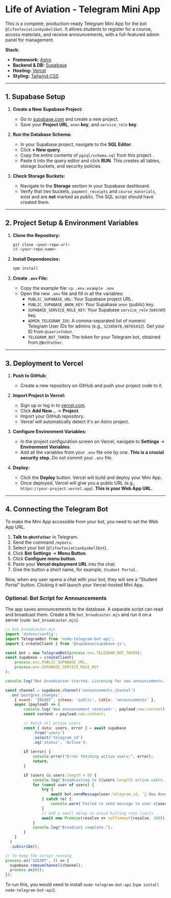 # Life of Aviation - Telegram Mini App

This is a complete, production-ready Telegram Mini App for the bot `@lifeofaviationbyabel1bot`. It allows students to register for a course, access materials, and receive announcements, with a full-featured admin panel for management.

**Stack:**
- **Framework:** [Astro](https://astro.build/)
- **Backend & DB:** [Supabase](https://supabase.com/)
- **Hosting:** [Vercel](https://vercel.com/)
- **Styling:** [Tailwind CSS](https://tailwindcss.com/)

---

## 1. Supabase Setup

1.  **Create a New Supabase Project:**
    - Go to [supabase.com](https://supabase.com) and create a new project.
    - Save your **Project URL**, `anon` **key**, and `service_role` **key**.

2.  **Run the Database Schema:**
    - In your Supabase project, navigate to the **SQL Editor**.
    - Click **+ New query**.
    - Copy the entire contents of `pgsql/schema.sql` from this project.
    - Paste it into the query editor and click **RUN**. This creates all tables, storage buckets, and security policies.

3.  **Check Storage Buckets:**
    - Navigate to the **Storage** section in your Supabase dashboard.
    - Verify that two buckets, `payment_receipts` and `course_materials`, exist and are **not** marked as public. The SQL script should have created them.

---

## 2. Project Setup & Environment Variables

1.  **Clone the Repository:**
    ```bash
    git clone <your-repo-url>
    cd <your-repo-name>
    ```

2.  **Install Dependencies:**
    ```bash
    npm install
    ```

3.  **Create `.env` File:**
    - Copy the example file: `cp .env.example .env`
    - Open the new `.env` file and fill in all the variables:
      - `PUBLIC_SUPABASE_URL`: Your Supabase project URL.
      - `PUBLIC_SUPABASE_ANON_KEY`: Your Supabase `anon` (public) key.
      - `SUPABASE_SERVICE_ROLE_KEY`: Your Supabase `service_role` (secret) key.
      - `ADMIN_TELEGRAM_IDS`: A comma-separated list of numeric Telegram User IDs for admins (e.g., `12345678,98765432`). Get your ID from `@userinfobot`.
      - `TELEGRAM_BOT_TOKEN`: The token for your Telegram bot, obtained from `@BotFather`.

---

## 3. Deployment to Vercel

1.  **Push to GitHub:**
    - Create a new repository on GitHub and push your project code to it.

2.  **Import Project in Vercel:**
    - Sign up or log in to [vercel.com](https://vercel.com).
    - Click **Add New...** -> **Project**.
    - Import your GitHub repository.
    - Vercel will automatically detect it's an Astro project.

3.  **Configure Environment Variables:**
    - In the project configuration screen on Vercel, navigate to **Settings** -> **Environment Variables**.
    - Add all the variables from your `.env` file one by one. **This is a crucial security step.** Do not commit your `.env` file.

4.  **Deploy:**
    - Click the **Deploy** button. Vercel will build and deploy your Mini App.
    - Once deployed, Vercel will give you a public URL (e.g., `https://your-project.vercel.app`). **This is your Web App URL.**

---

## 4. Connecting the Telegram Bot

To make the Mini App accessible from your bot, you need to set the Web App URL.

1.  **Talk to `@BotFather`** in Telegram.
2.  Send the command `/mybots`.
3.  Select your bot (`@lifeofaviationbyabel1bot`).
4.  Click **Bot Settings** -> **Menu Button**.
5.  Click **Configure menu button**.
6.  Paste your **Vercel deployment URL** into the chat.
7.  Give the button a short name, for example, `Student Portal`.

Now, when any user opens a chat with your bot, they will see a "Student Portal" button. Clicking it will launch your Vercel-hosted Mini App.

### Optional: Bot Script for Announcements

The app saves announcements to the database. A separate script can read and broadcast them. Create a file `bot_broadcaster.mjs` and run it on a server (`node bot_broadcaster.mjs`).

```javascript
// bot_broadcaster.mjs
import 'dotenv/config';
import TelegramBot from 'node-telegram-bot-api';
import { createClient } from '@supabase/supabase-js';

const bot = new TelegramBot(process.env.TELEGRAM_BOT_TOKEN);
const supabase = createClient(
    process.env.PUBLIC_SUPABASE_URL, 
    process.env.SUPABASE_SERVICE_ROLE_KEY
);

console.log("Bot broadcaster started. Listening for new announcements...");

const channel = supabase.channel('announcements_channel')
  .on('postgres_changes', 
    { event: 'INSERT', schema: 'public', table: 'announcements' }, 
    async (payload) => {
        console.log('New announcement received:', payload.new.content);
        const content = payload.new.content;

        // Fetch all active users
        const { data: users, error } = await supabase
            .from('users')
            .select('telegram_id')
            .eq('status', 'Active');
        
        if (error) {
            console.error("Error fetching active users:", error);
            return;
        }

        if (users && users.length > 0) {
            console.log(`Broadcasting to ${users.length} active users...`);
            for (const user of users) {
                try {
                    await bot.sendMessage(user.telegram_id, `📢 New Announcement:\n\n${content}`);
                } catch (e) {
                    console.warn(`Failed to send message to user ${user.telegram_id}:`, e.code, e.response?.body?.description);
                }
                // Add a small delay to avoid hitting rate limits
                await new Promise(resolve => setTimeout(resolve, 100));
            }
            console.log("Broadcast complete.");
        }
    }
  )
  .subscribe();

// To keep the script running
process.on('SIGINT', () => {
  supabase.removeChannel(channel);
  process.exit();
});
```
To run this, you would need to install `node-telegram-bot-api` (`npm install node-telegram-bot-api`).